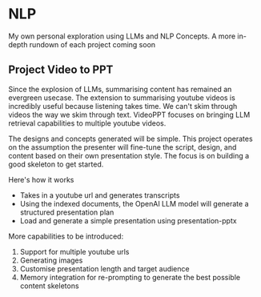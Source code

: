 # NLP
My own personal exploration using LLMs and NLP Concepts. A more in-depth rundown of each project coming soon



## Project Video to PPT

Since the explosion of LLMs, summarising content has remained an evergreen usecase. The extension to summarising youtube videos is incredibly useful because listening takes time. We can't skim through videos the way we skim through text. VideoPPT focuses on bringing LLM retrieval capabilities to multiple youtube videos.

The designs and concepts generated will be simple. This project operates on the assumption the presenter will fine-tune the script, design, and content based on their own presentation style. The focus is on building a good skeleton to get started.

Here's how it works 

- Takes in a youtube url and generates transcripts
- Using the indexed documents, the OpenAI LLM model will generate a structured presentation plan
- Load and generate a simple presentation using presentation-pptx 

More capabilities to be introduced:

1. Support for multiple youtube urls
2. Generating images 
3. Customise presentation length and target audience
4. Memory integration for re-prompting to generate the best possible content skeletons
